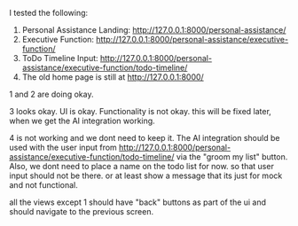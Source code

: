 I tested the following:

1. Personal Assistance Landing: http://127.0.0.1:8000/personal-assistance/
2. Executive Function:  http://127.0.0.1:8000/personal-assistance/executive-function/
3. ToDo Timeline Input: http://127.0.0.1:8000/personal-assistance/executive-function/todo-timeline/
4. The old home page is still at http://127.0.0.1:8000/ 

1 and 2 are doing okay.

3 looks okay. UI is okay. Functionality is not okay. this will be fixed later, when we get the AI integration working. 

4 is not working and we dont need to keep it. The AI integration should be used with the user input from http://127.0.0.1:8000/personal-assistance/executive-function/todo-timeline/ via the "groom my list" button. Also, we dont need to place a name on the todo list for now. so that user input should not be there. or at least show a message that its just for mock and not functional. 

all the views except 1 should have "back" buttons as part of the ui and should navigate to the previous screen. 